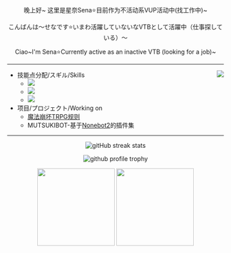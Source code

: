 
<p align="center">
晚上好~ 这里是星奈Sena⭐目前作为不活动系VUP活动中(找工作中)~
</p>
<p align="center">
こんばんは～せなです⭐いまわ活躍していないなVTBとして活躍中（仕事探している）～
</p>
<p align="center">
Ciao~I'm Sena⭐Currently active as an inactive VTB (looking for a job)~
</p>

---
  
<img align="right" src="https://count.getloli.com/get/@sena-nana?theme=rule34">

 
- 技能点分配/スギル/Skills
  - ![](https://img.shields.io/badge/-Blender-e16f05?&logo=Blender&logoColor=fff&style=flat-square)
  - ![](https://img.shields.io/badge/-Python-356d9c?&logo=Python&logoColor=fff&style=flat-square)
  - ![](https://img.shields.io/badge/-Clip%20Studio%20Paint-2d2d2d?&style=flat-square)
- 项目/プロジェクト/Working on
  - [魔法崩坏TRPG规则](https://sena-nana.github.io/)
  - MUTSUKIBOT-基于[Nonebot2](https://nb2.baka.icu)的插件集


---
<p align="center">
<img align="center" src="http://github-readme-streak-stats.herokuapp.com?user=sena-nana&hide_border=true&date_format=M%20j%5B%2C%20Y%5D"  alt="gitHub streak stats"/>
</p>
 <p align="center">
  <img src="https://github-profile-trophy.vercel.app/?username=sena-nana&title=Stars,Followers,PullRequest,Commits,Repositories,Issues&no-frame=true&margin-w=10"  alt="github profile trophy"/>
</p>
<p align="center">
<img src="https://github-readme-stats.vercel.app/api/top-langs/?username=sena-nana&layout=compact" height="180"/> <img src="https://github-readme-stats.vercel.app/api?username=sena-nana&show_icons=true" height="180"/>
</p>
